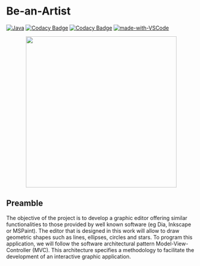 # Be-an-Artist

[![Java](https://img.shields.io/static/v1?style=flat&message=Java&logo=java&labelColor=007396&color=007396&logoColor=F89820&label=%20)](https://www.java.com/fr/)
[![Codacy Badge](https://api.codacy.com/project/badge/Grade/51faf1bc993e45ff8d90a96d51a9a36a)](https://app.codacy.com/gh/EdouardGautier/Be-an-Artist?utm_source=github.com&utm_medium=referral&utm_content=EdouardGautier/Be-an-Artist&utm_campaign=Badge_Grade_Settings)
[![Codacy Badge](https://app.codacy.com/project/badge/Coverage/75b2a480fe3647cb93edc2e6bd5673e2)](https://www.codacy.com/gh/EdouardGautier/Be-an-Artist/dashboard?utm_source=github.com&utm_medium=referral&utm_content=EdouardGautier/Be-an-Artist&utm_campaign=Badge_Coverage)
[![made-with-VSCode](https://img.shields.io/badge/Made%20with-VSCode-1f425f.svg)](https://code.visualstudio.com/)

<p align="center">
<img  src="https://upload.wikimedia.org/wikipedia/commons/thumb/2/24/Logo_ESEO_GROUPE.jpg/1280px-Logo_ESEO_GROUPE.jpg" width="400" height="">
</p>

## Preamble

The objective of the project is to develop a graphic editor offering similar functionalities to those provided by well known software (eg Dia, Inkscape or MSPaint).
The editor that is designed in this work will allow to draw geometric shapes such as lines, ellipses, circles and stars.
To program this application, we will follow the software architectural pattern Model-View-Controller (MVC). This architecture specifies a methodology to facilitate the development of an interactive graphic application.
